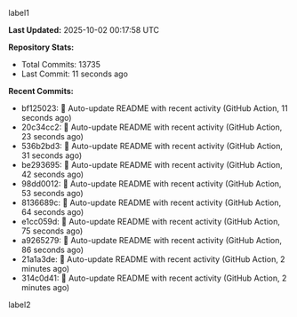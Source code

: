 
label1 
<!-- ACTIVITY_START -->
**Last Updated:** 2025-10-02 00:17:58 UTC

**Repository Stats:**
- Total Commits: 13735
- Last Commit: 11 seconds ago

**Recent Commits:**
- bf125023: 🤖 Auto-update README with recent activity (GitHub Action, 11 seconds ago)
- 20c34cc2: 🤖 Auto-update README with recent activity (GitHub Action, 23 seconds ago)
- 536b2bd3: 🤖 Auto-update README with recent activity (GitHub Action, 31 seconds ago)
- be293695: 🤖 Auto-update README with recent activity (GitHub Action, 42 seconds ago)
- 98dd0012: 🤖 Auto-update README with recent activity (GitHub Action, 53 seconds ago)
- 8136689c: 🤖 Auto-update README with recent activity (GitHub Action, 64 seconds ago)
- e1cc059d: 🤖 Auto-update README with recent activity (GitHub Action, 75 seconds ago)
- a9265279: 🤖 Auto-update README with recent activity (GitHub Action, 86 seconds ago)
- 21a1a3de: 🤖 Auto-update README with recent activity (GitHub Action, 2 minutes ago)
- 314c0d41: 🤖 Auto-update README with recent activity (GitHub Action, 2 minutes ago)
<!-- ACTIVITY_END -->

label2
